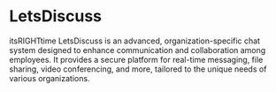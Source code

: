 # LetsDiscuss
itsRIGHTtime LetsDiscuss is an advanced, organization-specific chat system designed to enhance communication and collaboration among employees. It provides a secure platform for real-time messaging, file sharing, video conferencing, and more, tailored to the unique needs of various organizations.

